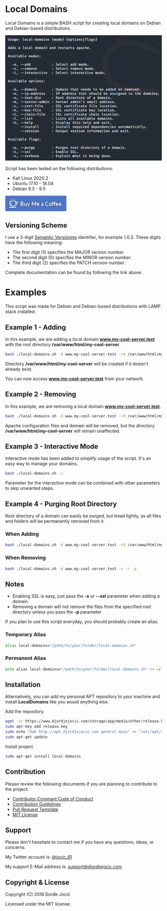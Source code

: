 # Local Domains

Local Domains is a simple BASH script for creating local domains on Debian and Debian-based distributions.

![Help Example](img/help.png)

Script has been tested on the following distributions:

* Kali Linux 2020.2
* Ubuntu 17.10 - 18.04
* Debian 9.3 - 9.5

[![Buy Me Coffee](img/buy-me-coffee.png)](https://www.paypal.me/DjordjeJocic)

## Versioning Scheme

I use a 3-digit [Semantic Versioning](https://semver.org/spec/v2.0.0.html) identifier, for example 1.0.2. These digits have the following meaning:

* The first digit (1) specifies the MAJOR version number.
* The second digit (0) specifies the MINOR version number.
* The third digit (2) specifies the PATCH version number.

Complete documentation can be found by following the link above.

# Examples

This script was made for Debian and Debian-based distributions with LAMP stack installed.

## Example 1 - Adding

In this example, we are adding a local domain **www.my-cool-server.test** with the root directory **/var/www/html/my-cool-server**.

```bash
bash ./local-domains.sh -d www.my-cool-server.test -rd /var/www/html/my-cool-server -v -a
```
Directory **/var/www/html/my-cool-server** will be created if it doesn't already exist.

You can now access **www.my-cool-server.test** from your network.

## Example 2 - Removing

In this example, we are removing a local domain **www.my-cool-server.test**.

```bash
bash ./local-domains.sh -d www.my-cool-server.test -rd /var/www/html/my-cool-server -v -r
```

Apache configuration files and domain will be removed, but the directory **/var/www/html/my-cool-server** will remain unaffected.

## Example 3 - Interactive Mode

Interactive mode has been added to simplify usage of the script. It's an easy way to manage your domains.

```bash
bash ./local-domains.sh -i
```

Parameter for the interactive mode can be combined with other parameters to skip unwanted steps.

## Example 4 - Purging Root Directory

Root directory of a domain can easily be purged, but tread lightly, as all files and folders will be permanently removed from it.

### When Adding

```bash
bash ./local-domains.sh -d www.my-cool-server.test -rd /var/www/html/my-cool-server -v -a -p
```

### When Removing

```bash
bash ./local-domains.sh -d www.my-cool-server.test -v -r -p
```

## Notes

- Enabling SSL is easy, just pass the **-s** or **--ssl** parameter when adding a domain
- Removing a domain will not remove the files from the specified root directory unless you pass the **-p** parameter

If you plan to use this script everyday, you should probably create an alias.

### Temporary Alias

```bash
alias local-domains="/path/to/your/folder/local-domains.sh"
```

### Permanent Alias

```bash
echo alias local-domains="/path/to/your/folder/local-domains.sh" >> ~/.bash_aliases
```

## Installation

Alternatively, you can add my personal APT repository to your machine and install **LocalDomains** like you would anything else.

Add the repository.

```bash
wget -nc https://www.djordjejocic.com/storage/app/media/other/release.key
sudo apt-key add release.key
sudo echo "deb http://apt.djordjejocic.com general main" >> "/etc/apt/sources.list"
sudo apt-get update
```

Install project.

```bash
sudo apt-get install local-domains
```

## Contribution

Please review the following documents if you are planning to contribute to the project:

* [Contributor Covenant Code of Conduct](CODE_OF_CONDUCT.md)
* [Contribution Guidelines](CONTRIBUTING.md)
* [Pull Request Template](PULL_REQUEST_TEMPLATE.md)
* [MIT License](LICENSE.md)

## Support

Please don't hessitate to contact me if you have any questions, ideas, or concerns.

My Twitter account is: [@jocic_91](https://www.twitter.com/jocic_91)

My support E-Mail address is: <support@djordjejocic.com>

## Copyright & License

Copyright (C) 2018 Đorđe Jocić

Licensed under the MIT license.
